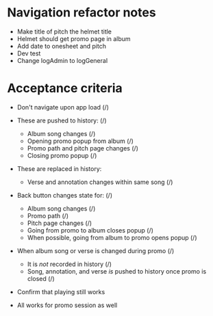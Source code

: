 # Navigation refactor notes
* Make title of pitch the helmet title
* Helmet should get promo page in album
* Add date to onesheet and pitch
* Dev test
* Change logAdmin to logGeneral

# Acceptance criteria
* Don't navigate upon app load (/)

* These are pushed to history: (/)
    * Album song changes (/)
    * Opening promo popup from album (/)
    * Promo path and pitch page changes (/)
    * Closing promo popup (/)
* These are replaced in history:
    * Verse and annotation changes within same song (/)

* Back button changes state for: (/)
    * Album song changes (/)
    * Promo path (/)
    * Pitch page changes (/)
    * Going from promo to album closes popup (/)
    * When possible, going from album to promo opens popup (/)

* When album song or verse is changed during promo (/)
    * It is *not* recorded in history (/)
    * Song, annotation, and verse *is* pushed to history once promo is closed (/)

* Confirm that playing still works

* All works for promo session as well
